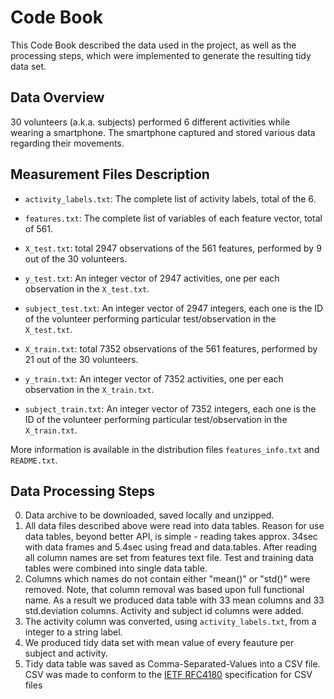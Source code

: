 # Code Book

This Code Book described the data used in the project, as well as the processing steps, which were implemented to generate the resulting tidy data set.

## Data Overview

30 volunteers (a.k.a. subjects) performed 6 different activities while wearing a smartphone. The smartphone captured and stored various data regarding their movements.

## Measurement Files Description

* `activity_labels.txt`: The complete list of activity labels, total of the 6.
* `features.txt`: The complete list of variables of each feature vector, total of 561.

* `X_test.txt`: total 2947 observations of the 561 features, performed by  9 out of the 30 volunteers.
* `y_test.txt`: An integer vector of 2947 activities, one per each observation in the `X_test.txt`.
* `subject_test.txt`: An integer vector of 2947 integers, each one is the ID of the volunteer performing particular test/observation in the `X_test.txt`.

* `X_train.txt`: total 7352 observations of the 561 features, performed by 21 out of the 30 volunteers.
* `y_train.txt`: An integer vector of 7352 activities, one per each observation in the `X_train.txt`.
* `subject_train.txt`: An integer vector of 7352 integers, each one is the ID of the volunteer performing particular test/observation in the `X_train.txt`.

More information is available in the distribution files `features_info.txt` and `README.txt`.

## Data Processing Steps

0. Data archive to be downloaded, saved locally and unzipped.
1. All data files described above were read into data tables. Reason for use data tables, beyond better API, is simple - reading takes approx. 34sec with data frames and 5.4sec using fread and data.tables. After reading all column names are set from features text file. Test and training data tables were combined into single data table.
2. Columns which names do not contain either "mean()" or "std()" were removed. Note, that column removal was based upon full functional name. As a result we produced
data table with 33 mean columns and 33 std.deviation columns. Activity and subject id columns were added.
3. The activity column was converted, using `activity_labels.txt`, from a integer to a string label.
4. We produced tidy data set with mean value of every feauture per subject and activity.
5. Tidy data table was saved as Comma-Separated-Values into a CSV file. CSV was made to conform to the [IETF RFC4180](https://tools.ietf.org/html/rfc4180) specification for CSV files
